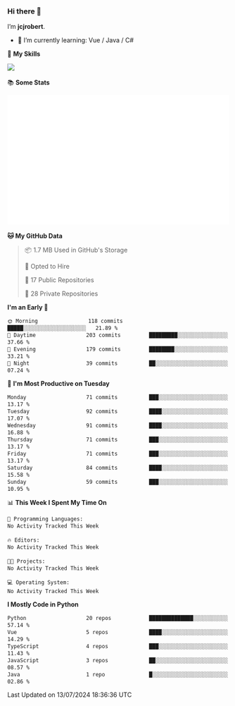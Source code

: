 ### Hi there 👋

I’m **jcjrobert**.

- 🌱 I’m currently learning: Vue / Java / C#

🌟 **My Skills**

![](https://img.shields.io/badge/-Python-3e74a2?style=flat-square&logo=Python&logoColor=fff)

📚 **Some Stats**

![](https://github.com/jcjrobert/github-stats/blob/master/generated/overview.svg)

<!--START_SECTION:waka-->
**🐱 My GitHub Data** 

> 📦 1.7 MB Used in GitHub's Storage 
 > 
> 💼 Opted to Hire
 > 
> 📜 17 Public Repositories 
 > 
> 🔑 28 Private Repositories 
 > 
**I'm an Early 🐤** 

```text
🌞 Morning                118 commits         █████░░░░░░░░░░░░░░░░░░░░   21.89 % 
🌆 Daytime                203 commits         █████████░░░░░░░░░░░░░░░░   37.66 % 
🌃 Evening                179 commits         ████████░░░░░░░░░░░░░░░░░   33.21 % 
🌙 Night                  39 commits          ██░░░░░░░░░░░░░░░░░░░░░░░   07.24 % 
```
📅 **I'm Most Productive on Tuesday** 

```text
Monday                   71 commits          ███░░░░░░░░░░░░░░░░░░░░░░   13.17 % 
Tuesday                  92 commits          ████░░░░░░░░░░░░░░░░░░░░░   17.07 % 
Wednesday                91 commits          ████░░░░░░░░░░░░░░░░░░░░░   16.88 % 
Thursday                 71 commits          ███░░░░░░░░░░░░░░░░░░░░░░   13.17 % 
Friday                   71 commits          ███░░░░░░░░░░░░░░░░░░░░░░   13.17 % 
Saturday                 84 commits          ████░░░░░░░░░░░░░░░░░░░░░   15.58 % 
Sunday                   59 commits          ███░░░░░░░░░░░░░░░░░░░░░░   10.95 % 
```


📊 **This Week I Spent My Time On** 

```text
💬 Programming Languages: 
No Activity Tracked This Week

🔥 Editors: 
No Activity Tracked This Week

🐱‍💻 Projects: 
No Activity Tracked This Week

💻 Operating System: 
No Activity Tracked This Week
```

**I Mostly Code in Python** 

```text
Python                   20 repos            ██████████████░░░░░░░░░░░   57.14 % 
Vue                      5 repos             ████░░░░░░░░░░░░░░░░░░░░░   14.29 % 
TypeScript               4 repos             ███░░░░░░░░░░░░░░░░░░░░░░   11.43 % 
JavaScript               3 repos             ██░░░░░░░░░░░░░░░░░░░░░░░   08.57 % 
Java                     1 repo              █░░░░░░░░░░░░░░░░░░░░░░░░   02.86 % 
```




 Last Updated on 13/07/2024 18:36:36 UTC
<!--END_SECTION:waka-->
